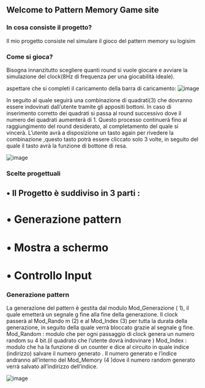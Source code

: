 ## Welcome to Pattern Memory Game site


### In cosa consiste il progetto?

Il mio progetto consiste nel simulare il gioco del pattern memory su logisim

### Come si gioca?

Bisogna innanzitutto scegliere quanti round si vuole giocare e avviare la simulazione del clock(8Hz di frequenza per una giocabilità ideale).

aspettare che si completi il caricamento della barra di caricamento: 
![image](https://user-images.githubusercontent.com/75253452/110202157-29072f00-7e67-11eb-8ee4-e23e2c168192.png)


In seguito al quale seguirà una combinazione di quadrati(3) che dovranno essere indovinati dall’utente tramite gli
appositi bottoni.
In caso di inserimento corretto dei quadrati si passa al round successivo dove il numero dei quadrati aumenterà di 1. 
Questo processo continuerà fino al raggiungimento del round desiderato, al completamento del quale si vincerà.
L’utente avrà a disposizione un tasto again per rivedere la combinazione ,questo tasto potrà essere cliccato solo 3 
volte, in seguito del quale il tasto avrà la funzione di bottone di resa.


![image](https://user-images.githubusercontent.com/75253452/110202193-5a7ffa80-7e67-11eb-9572-d68e5db37781.png)


### Scelte progettuali
## • Il Progetto è suddiviso in 3 parti :
# • Generazione pattern
# • Mostra a schermo
# • Controllo Input


### Generazione pattern
La generazione del pattern è gestita dal modulo 
Mod_Generazione
(
1), il quale emetterà un segnale g 
fine alla fine della generazione.
Il clock passerà al Mod_Rando
m
(2) e al 
Mod_Index
(3) per tutta la durata della generazione, 
in seguito della quale verrà bloccato grazie al 
segnale g fine.
Mod_Random : modulo che per ogni passaggio di 
clock genera un numero random su 4 bit.(il 
quadrato che l’utente dovrà indovinare
)
Mod_Index : modulo che ha la funzione di un 
counter e dice al circuito in quale indice
(indirizzo) 
salvare il numero generato
.
Il numero generato e l’indice andranno all’interno 
del Mod_Memory (4 )dove il numero random 
generato verrà salvato all’indirizzo dell’indice.

![image](https://user-images.githubusercontent.com/75253452/110202280-cbbfad80-7e67-11eb-9012-d4a1e77f1035.png)

